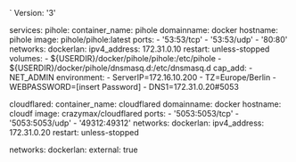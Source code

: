 ` Version: '3'

services:
  pihole:
    container_name: pihole
    domainname: docker
    hostname: pihole
    image: pihole/pihole:latest
    ports:
      - '53:53/tcp'
      - '53:53/udp'
      - '80:80'
    networks:
      dockerlan:
        ipv4_address: 172.31.0.10
    restart: unless-stopped
    volumes:
      - ${USERDIR}/docker/pihole/pihole:/etc/pihole
      - ${USERDIR}/docker/pihole/dnsmasq.d:/etc/dnsmasq.d
    cap_add:
      - NET_ADMIN
    environment:
      - ServerIP=172.16.10.200
      - TZ=Europe/Berlin
      - WEBPASSWORD=[insert Password]
      - DNS1=172.31.0.20#5053

  cloudflared:
    container_name: cloudflared
    domainname: docker
    hostname: cloudf
    image: crazymax/cloudflared
    ports:
      - '5053:5053/tcp'
      - '5053:5053/udp'
      - '49312:49312'
    networks:
      dockerlan:
        ipv4_address: 172.31.0.20
    restart: unless-stopped


networks:
  dockerlan:
    external: true
